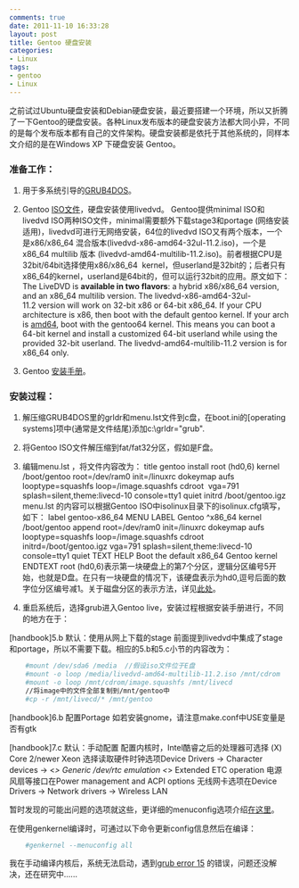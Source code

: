 ```yaml
---
comments: true
date: 2011-11-10 16:33:28
layout: post
title: Gentoo 硬盘安装
categories:
- Linux
tags:
- gentoo
- Linux
---
```


之前试过Ubuntu硬盘安装和Debian硬盘安装，最近要搭建一个环境，所以又折腾了一下Gentoo的硬盘安装。各种Linux发布版本的硬盘安装方法都大同小异，不同的是每个发布版本都有自己的文件架构。硬盘安装都是依托于其他系统的，同样本文介绍的是在Windows XP 下硬盘安装 Gentoo。
<!-- more -->
### 准备工作：

1. 用于多系统引导的[GRUB4DOS](http://sourceforge.net/projects/grub4dos/)。

2. Gentoo [ISO文件](http://www.gentoo.org/main/en/where.xml)，硬盘安装使用livedvd。
Gentoo提供minimal ISO和livedvd ISO两种ISO文件，minimal需要额外下载stage3和portage (网络安装适用)，livedvd可进行无网络安装，64位的livedvd ISO又有两个版本，一个是x86/x86\_64 混合版本(livedvd-x86-amd64-32ul-11.2.iso)，一个是x86\_64 multilib 版本 (livedvd-amd64-multilib-11.2.iso)。前者根据CPU是32bit/64bit选择使用x86/x86\_64  kernel，但userland是32bit的；后者只有x86\_64的kernel，userland是64bit的，但可以运行32bit的应用。原文如下：
The LiveDVD is **available in two flavors**: a hybrid x86/x86\_64 version, and an x86\_64 multilib version. The livedvd-x86-amd64-32ul-11.2 version will work on 32-bit x86 or 64-bit x86\_64. If your CPU architecture is x86, then boot with the default gentoo kernel. If your arch is [amd64](http://www.gentoo.org/doc/en/gentoo-amd64-faq.xml#difference), boot with the gentoo64 kernel. This means you can boot a 64-bit kernel and install a customized 64-bit userland while using the provided 32-bit userland. The livedvd-amd64-multilib-11.2 version is for x86\_64 only.

3. Gentoo [安装手册](http://www.gentoo.org/doc/en/handbook/)。

### 安装过程：

1. 解压缩GRUB4DOS里的grldr和menu.lst文件到c盘，在boot.ini的[operating systems]项中(通常是文件结尾)添加c:\grldr="grub".
2. 将Gentoo ISO文件解压缩到fat/fat32分区，假如是F盘。
3. 编辑menu.lst ，将文件内容改为：
    title gentoo install
    root (hd0,6)
    kernel /boot/gentoo root=/dev/ram0 init=/linuxrc dokeymap aufs looptype=squashfs loop=/image.squashfs cdroot  vga=791 splash=silent,theme:livecd-10 console=tty1 quiet
    initrd /boot/gentoo.igz
menu.lst 的内容可以根据Gentoo ISO中isolinux目录下的isolinux.cfg填写，如下：
    label gentoo-x86_64
    MENU LABEL Gentoo ^x86_64
    kernel /boot/gentoo
    append root=/dev/ram0 init=/linuxrc dokeymap aufs looptype=squashfs loop=/image.squashfs cdroot initrd=/boot/gentoo.igz vga=791 splash=silent,theme:livecd-10 console=tty1 quiet
    TEXT HELP
    Boot the default x86_64 Gentoo kernel
    ENDTEXT
root (hd0,6)表示第一块硬盘上的第7个分区，逻辑分区编号5开始，也就是D盘。在只有一块硬盘的情况下，该硬盘表示为hd0,逗号后面的数字位分区编号减1。关于磁盘分区的表示方法，详见[此处](http://www.linuxsir.org/main/node/127)。

4. 重启系统后，选择grub进入Gentoo live，安装过程根据安装手册进行，不同的地方在于：

[handbook]5.b 默认：使用从网上下载的stage
前面提到livedvd中集成了stage和portage，所以不需要下载。相应的5.b和5.c小节的内容改为：
``` bash    
    #mount /dev/sda6 /media  //假设iso文件位于E盘
    #mount -o loop /media/livedvd-amd64-multilib-11.2.iso /mnt/cdrom
    #mount -o loop /mnt/cdrom/image.squashfs /mnt/livecd
    //将image中的文件全部复制到/mnt/gentoo中
    #cp -r /mnt/livecd/* /mnt/gentoo
```
[handbook]6.b 配置Portage
如若安装gnome，请注意make.conf中USE变量是否有gtk

[handbook]7.c 默认：手动配置
配置内核时，Intel酷睿之后的处理器可选择 (X) Core 2/newer Xeon
选择读取硬件时钟选项Device Drivers -> Character devices -> <*> Generic /dev/rtc emulation <*> Extended ETC operation
电源风扇等接口在Power management and ACPI options
无线网卡选项在Device Drivers -> Network drivers -> Wireless LAN

暂时发现的可能出问题的选项就这些，更详细的menuconfig选项介绍[在这里](http://kernel.org/doc/menuconfig/)。

在使用genkernel编译时，可通过以下命令更新config信息然后在编译：
``` bash
    #genkernel --menuconfig all
```
我在手动编译内核后，系统无法启动，遇到[grub error 15](http://www.gentoo.org/doc/en/grub-error-guide.xml#doc_chap4) 的错误，问题还没解决，还在研究中......
